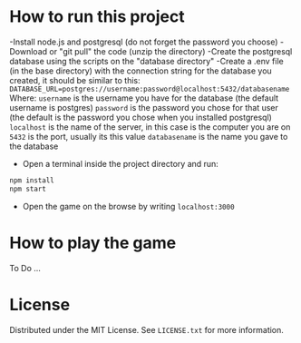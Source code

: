 # How to run this project

-Install node.js and postgresql (do not forget the password you choose)
-Download or "git pull" the code (unzip the directory)
-Create the postgresql database using the scripts on the "database directory"
-Create a .env file (in the base directory) with the connection string for the database you created, it should be similar to this:
`DATABASE_URL=postgres://username:password@localhost:5432/databasename`
Where:
`username` is the username you have for the database (the default username is postgres)
`password` is the password you chose for that user (the default is the password you chose when you installed postgresql)
`localhost` is the name of the server, in this case is the computer you are on
`5432` is the port, usually its this value
`databasename` is the name you gave to the database
- Open a terminal inside the project directory and run:
```bash
npm install
npm start
```
- Open the game on the browse by writing `localhost:3000`

# How to play the game

To Do ... 

# License
Distributed under the MIT License. See `LICENSE.txt` for more information.